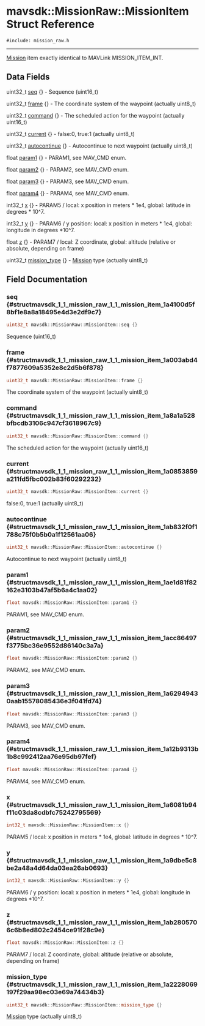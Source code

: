 # mavsdk::MissionRaw::MissionItem Struct Reference
`#include: mission_raw.h`

----


[Mission](classmavsdk_1_1_mission.md) item exactly identical to MAVLink MISSION_ITEM_INT. 


## Data Fields


uint32_t [seq](#structmavsdk_1_1_mission_raw_1_1_mission_item_1a4100d5f8bf1e8a8a18495e4d3e2df9c7) {} - Sequence (uint16_t)

uint32_t [frame](#structmavsdk_1_1_mission_raw_1_1_mission_item_1a003abd4f7877609a5352e8c2d5b6f878) {} - The coordinate system of the waypoint (actually uint8_t)

uint32_t [command](#structmavsdk_1_1_mission_raw_1_1_mission_item_1a8a1a528bfbcdb3106c947cf3618967c9) {} - The scheduled action for the waypoint (actually uint16_t)

uint32_t [current](#structmavsdk_1_1_mission_raw_1_1_mission_item_1a0853859a211fd5fbc002b83f60292232) {} - false:0, true:1 (actually uint8_t)

uint32_t [autocontinue](#structmavsdk_1_1_mission_raw_1_1_mission_item_1ab832f0f1788c75f0b5b0a1f12561aa06) {} - Autocontinue to next waypoint (actually uint8_t)

float [param1](#structmavsdk_1_1_mission_raw_1_1_mission_item_1ae1d81f82162e3103b47af5b6a4c1aa02) {} - PARAM1, see MAV_CMD enum.

float [param2](#structmavsdk_1_1_mission_raw_1_1_mission_item_1acc86497f3775bc36e9552d86140c3a7a) {} - PARAM2, see MAV_CMD enum.

float [param3](#structmavsdk_1_1_mission_raw_1_1_mission_item_1a62949430aab15578085436e3f041fd74) {} - PARAM3, see MAV_CMD enum.

float [param4](#structmavsdk_1_1_mission_raw_1_1_mission_item_1a12b9313b1b8c992412aa76e95db97fef) {} - PARAM4, see MAV_CMD enum.

int32_t [x](#structmavsdk_1_1_mission_raw_1_1_mission_item_1a6081b94f11c03da8cdbfc75242795569) {} - PARAM5 / local: x position in meters * 1e4, global: latitude in degrees * 10^7.

int32_t [y](#structmavsdk_1_1_mission_raw_1_1_mission_item_1a9dbe5c8be2a48a4d64da03ea26ab0693) {} - PARAM6 / y position: local: x position in meters * 1e4, global: longitude in degrees *10^7.

float [z](#structmavsdk_1_1_mission_raw_1_1_mission_item_1ab2805706c6b8ed802c2454ce91f28c9e) {} - PARAM7 / local: Z coordinate, global: altitude (relative or absolute, depending on frame)

uint32_t [mission_type](#structmavsdk_1_1_mission_raw_1_1_mission_item_1a2228069197f29aa98ec03e69a74434b3) {} - [Mission](classmavsdk_1_1_mission.md) type (actually uint8_t)


## Field Documentation


### seq {#structmavsdk_1_1_mission_raw_1_1_mission_item_1a4100d5f8bf1e8a8a18495e4d3e2df9c7}

```cpp
uint32_t mavsdk::MissionRaw::MissionItem::seq {}
```


Sequence (uint16_t)


### frame {#structmavsdk_1_1_mission_raw_1_1_mission_item_1a003abd4f7877609a5352e8c2d5b6f878}

```cpp
uint32_t mavsdk::MissionRaw::MissionItem::frame {}
```


The coordinate system of the waypoint (actually uint8_t)


### command {#structmavsdk_1_1_mission_raw_1_1_mission_item_1a8a1a528bfbcdb3106c947cf3618967c9}

```cpp
uint32_t mavsdk::MissionRaw::MissionItem::command {}
```


The scheduled action for the waypoint (actually uint16_t)


### current {#structmavsdk_1_1_mission_raw_1_1_mission_item_1a0853859a211fd5fbc002b83f60292232}

```cpp
uint32_t mavsdk::MissionRaw::MissionItem::current {}
```


false:0, true:1 (actually uint8_t)


### autocontinue {#structmavsdk_1_1_mission_raw_1_1_mission_item_1ab832f0f1788c75f0b5b0a1f12561aa06}

```cpp
uint32_t mavsdk::MissionRaw::MissionItem::autocontinue {}
```


Autocontinue to next waypoint (actually uint8_t)


### param1 {#structmavsdk_1_1_mission_raw_1_1_mission_item_1ae1d81f82162e3103b47af5b6a4c1aa02}

```cpp
float mavsdk::MissionRaw::MissionItem::param1 {}
```


PARAM1, see MAV_CMD enum.


### param2 {#structmavsdk_1_1_mission_raw_1_1_mission_item_1acc86497f3775bc36e9552d86140c3a7a}

```cpp
float mavsdk::MissionRaw::MissionItem::param2 {}
```


PARAM2, see MAV_CMD enum.


### param3 {#structmavsdk_1_1_mission_raw_1_1_mission_item_1a62949430aab15578085436e3f041fd74}

```cpp
float mavsdk::MissionRaw::MissionItem::param3 {}
```


PARAM3, see MAV_CMD enum.


### param4 {#structmavsdk_1_1_mission_raw_1_1_mission_item_1a12b9313b1b8c992412aa76e95db97fef}

```cpp
float mavsdk::MissionRaw::MissionItem::param4 {}
```


PARAM4, see MAV_CMD enum.


### x {#structmavsdk_1_1_mission_raw_1_1_mission_item_1a6081b94f11c03da8cdbfc75242795569}

```cpp
int32_t mavsdk::MissionRaw::MissionItem::x {}
```


PARAM5 / local: x position in meters * 1e4, global: latitude in degrees * 10^7.


### y {#structmavsdk_1_1_mission_raw_1_1_mission_item_1a9dbe5c8be2a48a4d64da03ea26ab0693}

```cpp
int32_t mavsdk::MissionRaw::MissionItem::y {}
```


PARAM6 / y position: local: x position in meters * 1e4, global: longitude in degrees *10^7.


### z {#structmavsdk_1_1_mission_raw_1_1_mission_item_1ab2805706c6b8ed802c2454ce91f28c9e}

```cpp
float mavsdk::MissionRaw::MissionItem::z {}
```


PARAM7 / local: Z coordinate, global: altitude (relative or absolute, depending on frame)


### mission_type {#structmavsdk_1_1_mission_raw_1_1_mission_item_1a2228069197f29aa98ec03e69a74434b3}

```cpp
uint32_t mavsdk::MissionRaw::MissionItem::mission_type {}
```


[Mission](classmavsdk_1_1_mission.md) type (actually uint8_t)

